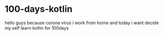 # 100-days-kotlin
hello guys because corona virus i work from home and today i want decide my self learn kotlin for 100days
